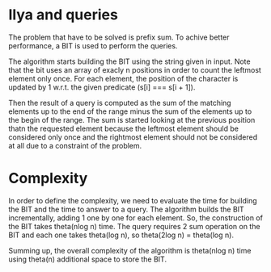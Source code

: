 # Ilya and queries

The problem that have to be solved is prefix sum. To achive better performance, a BIT is used to perform the queries.

The algorithm starts building the BIT using the string given in input. Note that the bit uses an array of exacly n positions in order to count the leftmost element only once.
For each element, the position of the character is updated by 1 w.r.t. the given predicate (s[i] === s[i + 1]).

Then the result of a query is computed as the sum of the matching elements up to the end of the range minus the sum of the elements up to the begin of the range. The sum is started looking at the previous position thatn the requested element because the leftmost element should be considered only once and the rightmost element should not be considered at all due to a constraint of the problem.

# Complexity

In order to define the complexity, we need to evaluate the time for building the BIT and the time to answer to a query.
The algorithm builds the BIT incrementally, adding 1 one by one for each element. So, the construction of the BIT takes theta(nlog n) time.
The query requires 2 sum operation on the BIT and each one takes theta(log n), so theta(2log n) = theta(log n).

Summing up, the overall complexity of the algorithm is theta(nlog n) time using theta(n) additional space to store the BIT.
